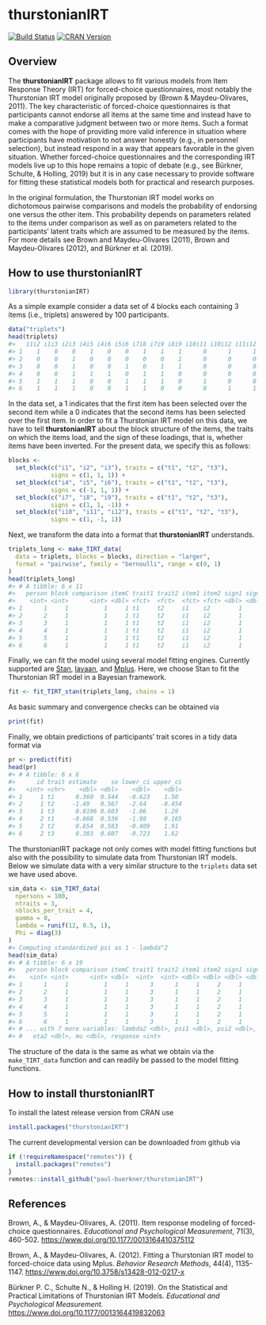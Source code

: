 thurstonianIRT
==============

[![Build
Status](https://travis-ci.org/paul-buerkner/thurstonianIRT.svg?branch=master)](https://travis-ci.org/paul-buerkner/thurstonianIRT)
[![CRAN
Version](http://www.r-pkg.org/badges/version/thurstonianIRT)](https://cran.r-project.org/package=thurstonianIRT)

Overview
--------

The **thurstonianIRT** package allows to fit various models from Item
Response Theory (IRT) for forced-choice questionnaires, most notably the
Thurstonian IRT model originally proposed by (Brown & Maydeu-Olivares,
2011). The key characteristic of forced-choice questionnaires is that
participants cannot endorse all items at the same time and instead have
to make a comparative judgment between two or more items. Such a format
comes with the hope of providing more valid inference in situation where
participants have motivation to not answer honestly (e.g., in personnel
selection), but instead respond in a way that appears favorable in the
given situation. Whether forced-choice questionnaires and the
corresponding IRT models live up to this hope remains a topic of debate
(e.g., see Bürkner, Schulte, & Holling, 2019) but it is in any case
necessary to provide software for fitting these statistical models both
for practical and research purposes.

In the original formulation, the Thurstonian IRT model works on
dichotomous pairwise comparisons and models the probability of endorsing
one versus the other item. This probability depends on parameters
related to the items under comparison as well as on parameters related
to the participants’ latent traits which are assumed to be measured by
the items. For more details see Brown and Maydeu-Olivares (2011), Brown
and Maydeu-Olivares (2012), and Bürkner et al. (2019).

How to use thurstonianIRT
-------------------------

``` r
library(thurstonianIRT)
```

As a simple example consider a data set of 4 blocks each containing 3
items (i.e., triplets) answered by 100 participants.

``` r
data("triplets")
head(triplets)
#>   i1i2 i1i3 i2i3 i4i5 i4i6 i5i6 i7i8 i7i9 i8i9 i10i11 i10i12 i11i12
#> 1    1    0    0    1    0    0    1    1    1      0      1      1
#> 2    0    0    1    0    0    0    0    0    1      0      0      0
#> 3    0    0    1    0    0    1    0    1    1      0      0      0
#> 4    0    0    1    1    1    0    1    1    0      0      0      0
#> 5    1    1    1    0    0    1    1    1    0      1      0      0
#> 6    1    1    1    0    0    1    1    0    0      0      1      1
```

In the data set, a 1 indicates that the first item has been selected
over the second item while a 0 indicates that the second items has been
selected over the first item. In order to fit a Thurstonian IRT model on
this data, we have to tell **thurstonianIRT** about the block structure
of the items, the traits on which the items load, and the sign of these
loadings, that is, whether items have been inverted. For the present
data, we specify this as follows:

``` r
blocks <-
  set_block(c("i1", "i2", "i3"), traits = c("t1", "t2", "t3"),
            signs = c(1, 1, 1)) +
  set_block(c("i4", "i5", "i6"), traits = c("t1", "t2", "t3"),
            signs = c(-1, 1, 1)) +
  set_block(c("i7", "i8", "i9"), traits = c("t1", "t2", "t3"),
            signs = c(1, 1, -1)) +
  set_block(c("i10", "i11", "i12"), traits = c("t1", "t2", "t3"),
            signs = c(1, -1, 1))
```

Next, we transform the data into a format that **thurstonianIRT**
understands.

``` r
triplets_long <- make_TIRT_data(
  data = triplets, blocks = blocks, direction = "larger",
  format = "pairwise", family = "bernoulli", range = c(0, 1)
)
head(triplets_long)
#> # A tibble: 6 x 11
#>   person block comparison itemC trait1 trait2 item1 item2 sign1 sign2 response
#>    <int> <int>      <int> <dbl> <fct>  <fct>  <fct> <fct> <dbl> <dbl>    <dbl>
#> 1      1     1          1     1 t1     t2     i1    i2        1     1        1
#> 2      2     1          1     1 t1     t2     i1    i2        1     1        0
#> 3      3     1          1     1 t1     t2     i1    i2        1     1        0
#> 4      4     1          1     1 t1     t2     i1    i2        1     1        0
#> 5      5     1          1     1 t1     t2     i1    i2        1     1        1
#> 6      6     1          1     1 t1     t2     i1    i2        1     1        1
```

Finally, we can fit the model using several model fitting engines.
Currently supported are [Stan](https://mc-stan.org/),
[lavaan](http://lavaan.ugent.be/), and
[Mplus](http://www.statmodel.com/). Here, we choose Stan to fit the
Thurstonian IRT model in a Bayesian framework.

``` r
fit <- fit_TIRT_stan(triplets_long, chains = 1)
```

As basic summary and convergence checks can be obtained via

``` r
print(fit)
```

Finally, we obtain predictions of participants’ trait scores in a tidy
data format via

``` r
pr <- predict(fit)
head(pr)
#> # A tibble: 6 x 6
#>      id trait estimate    se lower_ci upper_ci
#>   <int> <chr>    <dbl> <dbl>    <dbl>    <dbl>
#> 1     1 t1      0.360  0.544   -0.623    1.50 
#> 2     1 t2     -1.49   0.567   -2.64    -0.454
#> 3     1 t3      0.0196 0.603   -1.06     1.29 
#> 4     2 t1     -0.868  0.536   -1.98     0.165
#> 5     2 t2      0.654  0.583   -0.409    1.91 
#> 6     2 t3      0.383  0.607   -0.723    1.62
```

The thurstonianIRT package not only comes with model fitting functions
but also with the possibility to simulate data from Thurstonian IRT
models. Below we simulate data with a very similar structure to the
`triplets` data set we have used above.

``` r
sim_data <- sim_TIRT_data(
  npersons = 100,
  ntraits = 3,
  nblocks_per_trait = 4,
  gamma = 0,
  lambda = runif(12, 0.5, 1),
  Phi = diag(3)
)
#> Computing standardized psi as 1 - lambda^2
head(sim_data)
#> # A tibble: 6 x 19
#>   person block comparison itemC trait1 trait2 item1 item2 sign1 sign2 gamma lambda1
#>    <int> <int>      <int> <dbl>  <int>  <int> <dbl> <dbl> <dbl> <dbl> <dbl>   <dbl>
#> 1      1     1          1     1      3      1     1     2     1     1     0   0.970
#> 2      2     1          1     1      3      1     1     2     1     1     0   0.970
#> 3      3     1          1     1      3      1     1     2     1     1     0   0.970
#> 4      4     1          1     1      3      1     1     2     1     1     0   0.970
#> 5      5     1          1     1      3      1     1     2     1     1     0   0.970
#> 6      6     1          1     1      3      1     1     2     1     1     0   0.970
#> # ... with 7 more variables: lambda2 <dbl>, psi1 <dbl>, psi2 <dbl>, eta1 <dbl>,
#> #   eta2 <dbl>, mu <dbl>, response <int>
```

The structure of the data is the same as what we obtain via the
`make_TIRT_data` function and can readily be passed to the model fitting
functions.

How to install thurstonianIRT
-----------------------------

To install the latest release version from CRAN use

``` r
install.packages("thurstonianIRT")
```

The current developmental version can be downloaded from github via

``` r
if (!requireNamespace("remotes")) {
  install.packages("remotes")
}
remotes::install_github("paul-buerkner/thurstonianIRT")
```

References
----------

Brown, A., & Maydeu-Olivares, A. (2011). Item response modeling of
forced-choice questionnaires. *Educational and Psychological
Measurement*, 71(3), 460-502.
<a href="https://www.doi.org/10.1177/0013164410375112" class="uri">https://www.doi.org/10.1177/0013164410375112</a>

Brown, A., & Maydeu-Olivares, A. (2012). Fitting a Thurstonian IRT model
to forced-choice data using Mplus. *Behavior Research Methods*, 44(4),
1135-1147.
<a href="https://www.doi.org/10.3758/s13428-012-0217-x" class="uri">https://www.doi.org/10.3758/s13428-012-0217-x</a>

Bürkner P. C., Schulte N., & Holling H. (2019). On the Statistical and
Practical Limitations of Thurstonian IRT Models. *Educational and
Psychological Measurement.*
<a href="https://www.doi.org/10.1177/0013164419832063" class="uri">https://www.doi.org/10.1177/0013164419832063</a>
